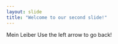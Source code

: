 ```yaml
---
layout: slide
title: "Welcome to our second slide!"
---
```

Mein Leiber
Use the left arrow to go back!

